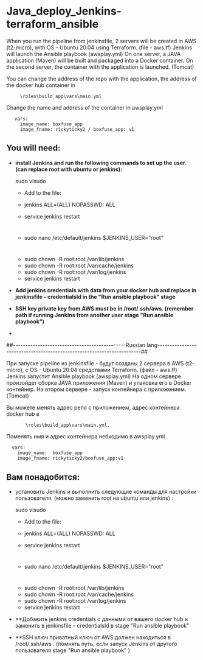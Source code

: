 # Java_deploy_Jenkins-terraform_ansible

When you run the pipeline from jenkinsfile, 2 servers will be created in AWS (t2-micro), with OS - Ubuntu 20.04 using Terraform. (file - aws.tf)
Jenkins will launch the Ansible playbook (awsplay.yml)
On one server, a JAVA application (Maven) will be built and packaged into a Docker container.
On the second server, the container with the application is launched. (Tomcat)


You can change the address of the repo with the application, the address of the docker hub container in 
         
         \roles\build_app\vars\main.yml 
         
Change the name and address of the container in awsplay.yml
       
       vars:
         image_name: boxfuse_app
         image_fname: rickyticky2 / boxfuse_app: v1


## You will need:
- **install Jenkins and run the following commands to set up the user. (can replace root with ubuntu or jenkins):**


     sudo visudo
     - Add to the file:
      
     - jenkins ALL=(ALL) NOPASSWD: ALL
     - service jenkins restart
    #
     - sudo nano /etc/default/jenkins
    $JENKINS_USER="root"
    #
     - sudo chown -R root:root /var/lib/jenkins
     - sudo chown -R root:root /var/cache/jenkins
     - sudo chown -R root:root /var/log/jenkins
     - service jenkins restart 
    
    

- **Add jenkins credentials with data from your docker hub and replace in jenkinsfile - credentialsId in the "Run ansible playbook" stage**

- **SSH key private key from AWS must be in /root/.ssh/aws. (remember path if running Jenkins from another user stage "Run ansible playbook")**
- 


##----------------------------------------------Russian    lang-----------------------------------------------------------------------##




При запуске pipeline из jenkinsfile - будут созданы 2 сервера в AWS (t2-micro), c OS - Ubuntu 20.04 средствами Terraform. (файл - aws.tf)
Jenkins запустит Ansible playbook (awsplay.yml)
На одном сервере произойдет сборка JAVA приложения (Maven) и упаковка его в Docker контейнер. 
На втором сервере - запуск контейнера с приложением. (Tomcat)

Вы можете менять адрес репо с приложением, адрес контейнера docker hub в 


           \roles\build_app\vars\main.yml.


Поменять имя и адрес контейнера небходимо в awsplay.yml


      vars:
        image_name:  boxfuse_app
        image_fname: rickyticky2/boxfuse_app:v1



## Вам понадобится: 
  - установить Jenkins и выполнить следующие команды для настройки пользователя. (можно заменить root на ubuntu или jenkins) : 
  
  
     sudo visudo
     - Add to the file:
      
     - jenkins ALL=(ALL) NOPASSWD: ALL
     - service jenkins restart
    #
     - sudo nano /etc/default/jenkins
    $JENKINS_USER="root"
    #
     - sudo chown -R root:root /var/lib/jenkins
     - sudo chown -R root:root /var/cache/jenkins
     - sudo chown -R root:root /var/log/jenkins
     - service jenkins restart 
    
    

- **Добавить jenkins credentials с данными от вашего docker hub и заменить в jenkinsfile - credentialsId в stage "Run ansible playbook"

- **SSH ключ приватный ключ от AWS должен находиться в /root/.ssh/aws . (помнять путь, если запуск Jenkins от другого пользователя stage "Run ansible playbook" )
